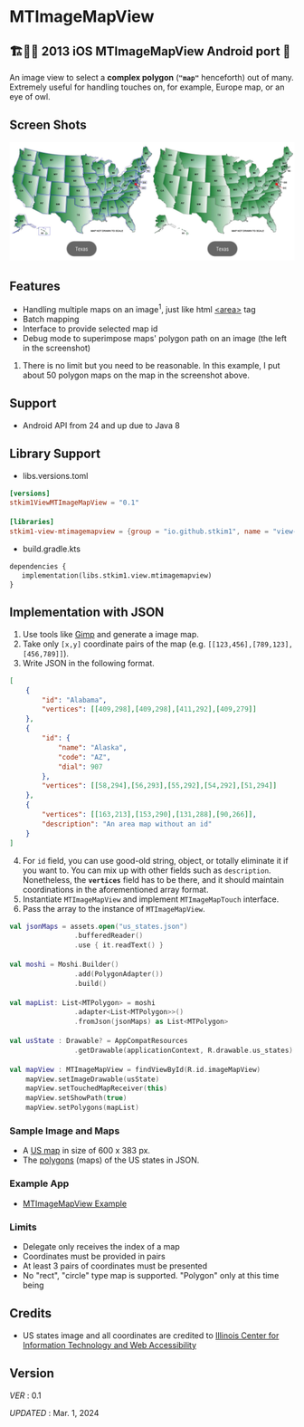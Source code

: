 # MTImageMapView  
## 🏗️👷‍♂️ 2013 iOS MTImageMapView Android port 🏡

An image view to select a __complex polygon__ (__`"map"`__ henceforth) out of many. 
Extremely useful for handling touches on, for example, Europe map, or an eye of owl.  

## Screen Shots  

![screenshot](https://raw.githubusercontent.com/stkim1/view.MTImageMapView/main/sample/screenshot.jpg)

## Features  

- Handling multiple maps on an image<sup>1</sup>, just like html [\<area\>](https://developer.mozilla.org/en-US/docs/Web/HTML/Element/area) tag  
- Batch mapping  
- Interface to provide selected map id  
- Debug mode to superimpose maps' polygon path on an image (the left in the screenshot)  

1. There is no limit but you need to be reasonable. In this example, I put about 50 polygon maps on the map in the screenshot above.  

## Support  

- Android API from 24 and up due to Java 8  

## Library Support  

- libs.versions.toml  

```toml
[versions]
stkim1ViewMTImageMapView = "0.1"

[libraries]
stkim1-view-mtimagemapview = {group = "io.github.stkim1", name = "view-mtimagemapview", version.ref = "stkim1ViewMTImageMapView"}
```

- build.gradle.kts
```
dependencies {
   implementation(libs.stkim1.view.mtimagemapview)
}
```

## Implementation with JSON  
1. Use tools like [Gimp](http://www.gimp.org/) and generate a image map.  
2. Take only `[x,y]` coordinate pairs of the map (e.g. `[[123,456],[789,123],[456,789]]`).  
3. Write JSON in the following format.  
```json
[
    {
        "id": "Alabama",
        "vertices": [[409,298],[409,298],[411,292],[409,279]]
    },
    {
        "id": {
            "name": "Alaska",
            "code": "AZ",
            "dial": 907
        },
        "vertices": [[58,294],[56,293],[55,292],[54,292],[51,294]]
    },
    {
        "vertices": [[163,213],[153,290],[131,288],[90,266]],
        "description": "An area map without an id"
    }
]
```
4. For `id` field, you can use good-old string, object, or totally eliminate it if you want to. You can mix up with other fields such as `description`. Nonetheless, the __`vertices`__ field has to be there, and it should maintain coordinations in the aforementioned array format.  
5. Instantiate `MTImageMapView` and implement `MTImageMapTouch` interface.  
6. Pass the array to the instance of `MTImageMapView`.  
```kotlin
val jsonMaps = assets.open("us_states.json")
                .bufferedReader()
                .use { it.readText() }

val moshi = Moshi.Builder()
                .add(PolygonAdapter())
                .build()

val mapList: List<MTPolygon> = moshi
                .adapter<List<MTPolygon>>()
                .fromJson(jsonMaps) as List<MTPolygon>

val usState : Drawable? = AppCompatResources
                .getDrawable(applicationContext, R.drawable.us_states)

val mapView : MTImageMapView = findViewById(R.id.imageMapView)
    mapView.setImageDrawable(usState)
    mapView.setTouchedMapReceiver(this)
    mapView.setShowPath(true)
    mapView.setPolygons(mapList)
```  

### Sample Image and Maps  

- A [US map](https://github.com/stkim1/view.MTImageMapView/blob/main/sample/US_States.gif) in size of 600 x 383 px.  
- The [polygons](https://github.com/stkim1/view.MTImageMapView/blob/main/sample/assets/us_states.json) (maps) of the US states in JSON.  

### Example App  

- [MTImageMapView Example](https://github.com/stkim1/MTImageMapViewExample)

### Limits  

- Delegate only receives the index of a map  
- Coordinates must be provided in pairs  
- At least 3 pairs of coordinates must be presented  
- No "rect", "circle" type map is supported. "Polygon" only at this time being  

## Credits  
- US states image and all coordinates are credited to [Illinois Center for Information Technology and Web Accessibility](http://html.cita.illinois.edu/text/map/map-example.php)  

## Version

_VER_ : 0.1  

_UPDATED_ : Mar. 1, 2024